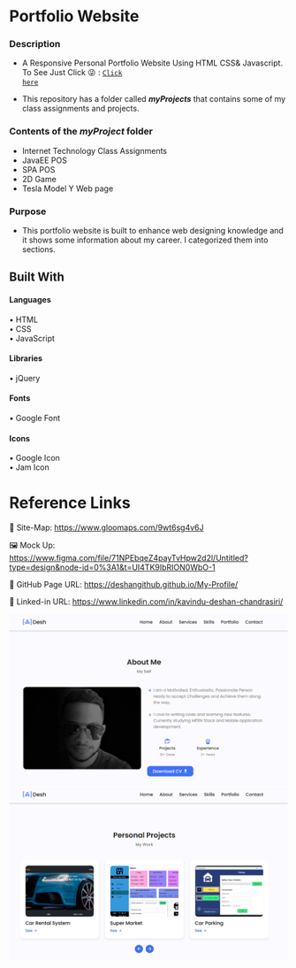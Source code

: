 # Portfolio Website

### Description

* A Responsive Personal Portfolio Website Using HTML CSS& Javascript. To See Just Click 😜 : <code><a href="https://deshangithub.github.io/My-Profile/">Click here</a></code></p>
* This repository has a folder called ***myProjects*** that contains some of my class assignments and projects.

### Contents of the *myProject* folder

* Internet Technology Class Assignments
* JavaEE POS
* SPA POS
* 2D Game
* Tesla Model Y Web page

### Purpose 

* This portfolio website is built to enhance web designing knowledge and it shows some information about my career.
I categorized them into sections.


## Built With
#### Languages

• HTML <br>
• CSS <br>
• JavaScript <br>

####  Libraries

• jQuery <br>

#### Fonts

• Google Font <br>

#### Icons

• Google Icon <br>
• Jam Icon <br>

# Reference Links
📍 Site-Map: https://www.gloomaps.com/9wt6sg4v6J

️️🖼️ Mock Up: https://www.figma.com/file/71NPEbqeZ4payTvHpw2d2l/Untitled?type=design&node-id=0%3A1&t=UI4TK9IbRION0WbO-1

📃 GitHub Page URL: https://deshangithub.github.io/My-Profile/

🔗 Linked-in URL: https://www.linkedin.com/in/kavindu-deshan-chandrasiri/

![frontend ui](Screenshots/Portfolio_SS_1.png)
![frontend ui](Screenshots/Portfolio_SS_2.png)